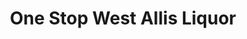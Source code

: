 ---
title: "One Stop West Allis Liquor"
url: /west-allis/one-stop-west-allis-liquor/
shop: convenience
---